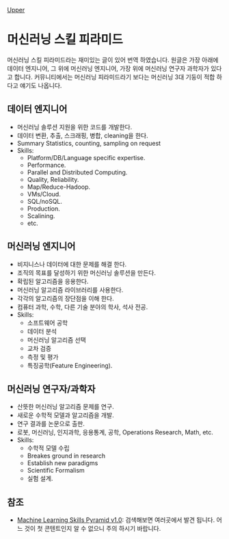 [Upper](index.md)

# 머신러닝 스킬 피라미드

머신러닝 스킬 피라미드라는 재미있는 글이 있어 번역 하였습니다. 원글은 가장 아래에 데이터 엔지니어, 그 위에 머신러닝 엔지니어, 가장 위에 머신러닝 연구자 과학자가 있다고 합니다. 커뮤니티에서는 머신러닝 피라미드라기 보다는 머신러닝 3대 기둥이 적합 하다고 얘기도 나옵니다.

## 데이터 엔지니어

- 머신러닝 솔루션 지원을 위한 코드를 개발한다.
- 데이터 변환, 추출, 스크래핑, 병합, cleaning을 한다.
- Summary Statistics, counting, sampling on request
- Skills:
  - Platform/DB/Language specific expertise.
  - Performance.
  - Parallel and Distributed Computing.
  - Quality, Reliability.
  - Map/Reduce-Hadoop.
  - VMs/Cloud.
  - SQL/noSQL.
  - Production.
  - Scalining.
  - etc.

## 머신러닝 엔지니어

- 비지니스나 데이터에 대한 문제를 해결 한다.
- 조직의 목표를 달성하기 위한 머신러닝 솔루션을 만든다.
- 확립된 알고리즘을 응용한다.
- 머신러닝 알고리즘 라이브러리를 사용한다.
- 각각의 알고리즘의 장단점을 이해 한다.
- 컴퓨터 과학, 수학, 다른 기술 분야의 학사, 석사 전공.
- Skills:
  - 소프트웨어 공학
  - 데이터 분석
  - 머신러닝 알고리즘 선택
  - 교차 검증
  - 측정 및 평가
  - 특징공학(Feature Engineering).

## 머신러닝 연구자/과학자

- 산뜻한 머신러닝 알고리즘 문제를 연구.
- 새로운 수학적 모델과 알고리즘을 개발.
- 연구 결과를 논문으로 출판.
- 로봇, 머신러닝, 인지과학, 응용통계, 공학, Operations Research, Math, etc.
- Skills:
  - 수학적 모델 수립
  - Breakes ground in research
  - Establish new paradigms
  - Scientific Formalism
  - 실험 설계.

## 참조

- [Machine Learning Skills Pyramid v1.0](https://insidebigdata.com/2014/02/03/machine-learning-skills-pyramid/): 검색해보면 여러곳에서 발견 됩니다. 어느 것이 첫 콘텐트인지 알 수 없으니 주의 하시기 바랍니다.